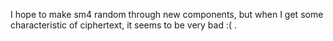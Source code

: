 I hope to make sm4 random through new components, but when I get some characteristic of ciphertext, it seems to be very bad :( .
